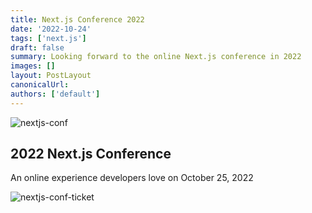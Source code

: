 ```yaml
---
title: Next.js Conference 2022
date: '2022-10-24'
tags: ['next.js']
draft: false
summary: Looking forward to the online Next.js conference in 2022
images: []
layout: PostLayout
canonicalUrl:
authors: ['default']
---
```


![nextjs-conf](/static/images/next-conf.png)

## 2022 Next.js Conference

An online experience developers love on October 25, 2022

![nextjs-conf-ticket](/static/images/next-conf-ticket.jpeg)
